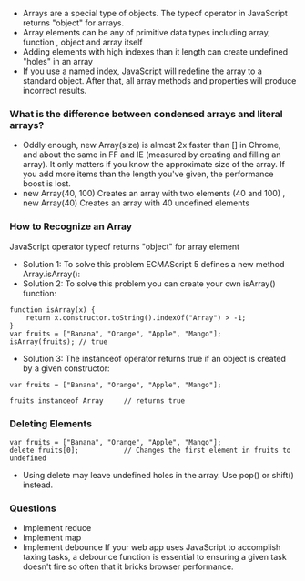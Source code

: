 
- Arrays are a special type of objects. The typeof operator in JavaScript returns "object" for arrays.
- Array elements can be any of primitive data types including array, function , object and array itself
- Adding elements with high indexes than it length can create undefined "holes" in an array
- If you use a named index, JavaScript will redefine the array to a standard object. After that, all array methods and properties will produce incorrect results.
### What is the difference between condensed arrays and literal arrays?
- Oddly enough, new Array(size) is almost 2x faster than [] in Chrome, and about the same in FF and IE (measured by creating and filling an array). It only matters if you know the approximate size of the array. If you add more items than the length you've given, the performance boost is lost.
- new Array(40, 100) Creates an array with two elements (40 and 100) , new Array(40)  Creates an array with 40 undefined elements

### How to Recognize an Array
JavaScript operator typeof returns "object" for array element
- Solution 1: To solve this problem ECMAScript 5 defines a new method Array.isArray():
- Solution 2: To solve this problem you can create your own isArray() function: 
```
function isArray(x) {
    return x.constructor.toString().indexOf("Array") > -1;
}
var fruits = ["Banana", "Orange", "Apple", "Mango"];
isArray(fruits); // true
```

- Solution 3: The instanceof operator returns true if an object is created by a given constructor:
```
var fruits = ["Banana", "Orange", "Apple", "Mango"];

fruits instanceof Array     // returns true
```
### Deleting Elements
```
var fruits = ["Banana", "Orange", "Apple", "Mango"];
delete fruits[0];           // Changes the first element in fruits to undefined
```
- Using delete may leave undefined holes in the array. Use pop() or shift() instead.

### Questions
- Implement reduce
- Implement map
- Implement debounce 
If your web app uses JavaScript to accomplish taxing tasks, a debounce function is essential to ensuring a given task doesn't fire so often that it bricks browser performance.
